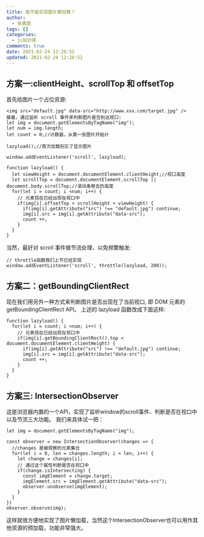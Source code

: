 ```yaml
---
title: 能不能实现图片懒加载？
author:
  - 徐勇超
tags: []
categories:
  - js知识库
comments: true
date: 2021-02-24 12:28:52
updated: 2021-02-24 12:28:52
---
```


## 方案一:clientHeight、scrollTop 和 offsetTop

首先给图片一个占位资源:
```
<img src="default.jpg" data-src="http://www.xxx.com/target.jpg" />
接着，通过监听 scroll 事件来判断图片是否到达视口:
let img = document.getElementsByTagName("img");
let num = img.length;
let count = 0;//计数器，从第一张图片开始计

lazyload();//首次加载别忘了显示图片

window.addEventListener('scroll', lazyload);

function lazyload() {
  let viewHeight = document.documentElement.clientHeight;//视口高度
  let scrollTop = document.documentElement.scrollTop || document.body.scrollTop;//滚动条卷去的高度
  for(let i = count; i <num; i++) {
    // 元素现在已经出现在视口中
    if(img[i].offsetTop < scrollHeight + viewHeight) {
      if(img[i].getAttribute("src") !== "default.jpg") continue;
      img[i].src = img[i].getAttribute("data-src");
      count ++;
    }
  }
}
```
当然，最好对 scroll 事件做节流处理，以免频繁触发:
```
// throttle函数我们上节已经实现
window.addEventListener('scroll', throttle(lazyload, 200));
```
## 方案二：getBoundingClientRect

现在我们用另外一种方式来判断图片是否出现在了当前视口, 即 DOM 元素的 getBoundingClientRect API。
上述的 lazyload 函数改成下面这样:
```
function lazyload() {
  for(let i = count; i <num; i++) {
    // 元素现在已经出现在视口中
    if(img[i].getBoundingClientRect().top < document.documentElement.clientHeight) {
      if(img[i].getAttribute("src") !== "default.jpg") continue;
      img[i].src = img[i].getAttribute("data-src");
      count ++;
    }
  }
}
```
## 方案三: IntersectionObserver

这是浏览器内置的一个API，实现了监听window的scroll事件、判断是否在视口中以及节流三大功能。
我们来具体试一把：
```
let img = document.getElementsByTagName("img");

const observer = new IntersectionObserver(changes => {
  //changes 是被观察的元素集合
  for(let i = 0, len = changes.length; i < len; i++) {
    let change = changes[i];
    // 通过这个属性判断是否在视口中
    if(change.isIntersecting) {
      const imgElement = change.target;
      imgElement.src = imgElement.getAttribute("data-src");
      observer.unobserve(imgElement);
    }
  }
})
observer.observe(img);
```
这样就很方便地实现了图片懒加载，当然这个IntersectionObserver也可以用作其他资源的预加载，功能非常强大。
